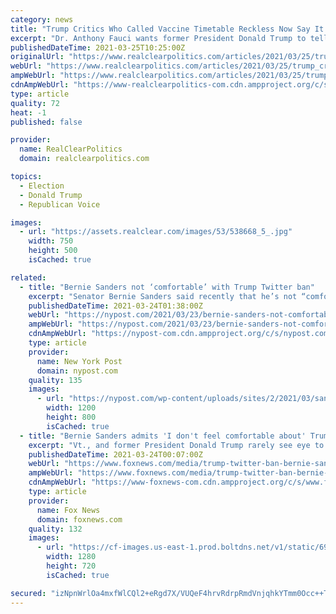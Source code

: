 ```yaml
---
category: news
title: "Trump Critics Who Called Vaccine Timetable Reckless Now Say It's Reckless NOT to Take the Vaccine"
excerpt: "Dr. Anthony Fauci wants former President Donald Trump to tell his supporters to take the COVID-19 vaccine. It is true that a March 2021 NPR/PBS"
publishedDateTime: 2021-03-25T10:25:00Z
originalUrl: "https://www.realclearpolitics.com/articles/2021/03/25/trump_critics_who_called_vaccine_timetable_reckless_now_say_its_reckless_not_to_take_the_vaccine_145475.html"
webUrl: "https://www.realclearpolitics.com/articles/2021/03/25/trump_critics_who_called_vaccine_timetable_reckless_now_say_its_reckless_not_to_take_the_vaccine_145475.html"
ampWebUrl: "https://www.realclearpolitics.com/articles/2021/03/25/trump_critics_who_called_vaccine_timetable_reckless_now_say_its_reckless_not_to_take_the_vaccine_145475.amp.html"
cdnAmpWebUrl: "https://www-realclearpolitics-com.cdn.ampproject.org/c/s/www.realclearpolitics.com/articles/2021/03/25/trump_critics_who_called_vaccine_timetable_reckless_now_say_its_reckless_not_to_take_the_vaccine_145475.amp.html"
type: article
quality: 72
heat: -1
published: false

provider:
  name: RealClearPolitics
  domain: realclearpolitics.com

topics:
  - Election
  - Donald Trump
  - Republican Voice

images:
  - url: "https://assets.realclear.com/images/53/538668_5_.jpg"
    width: 750
    height: 500
    isCached: true

related:
  - title: "Bernie Sanders not ‘comfortable’ with Trump Twitter ban"
    excerpt: "Senator Bernie Sanders said recently that he’s not “comfortable” with former President Trump’s Twitter ban, arguing it could lead suppression of users across the political"
    publishedDateTime: 2021-03-24T01:38:00Z
    webUrl: "https://nypost.com/2021/03/23/bernie-sanders-not-comfortable-with-trump-twitter-ban/"
    ampWebUrl: "https://nypost.com/2021/03/23/bernie-sanders-not-comfortable-with-trump-twitter-ban/amp/"
    cdnAmpWebUrl: "https://nypost-com.cdn.ampproject.org/c/s/nypost.com/2021/03/23/bernie-sanders-not-comfortable-with-trump-twitter-ban/amp/"
    type: article
    provider:
      name: New York Post
      domain: nypost.com
    quality: 135
    images:
      - url: "https://nypost.com/wp-content/uploads/sites/2/2021/03/sanders-on-trump-twitter-ban-882.jpg?quality=90&strip=all&w=1200"
        width: 1200
        height: 800
        isCached: true
  - title: "Bernie Sanders admits 'I don't feel comfortable about' Trump ban from Twitter"
    excerpt: "Vt., and former President Donald Trump rarely see eye to eye on anything, but it appears the two have found common ground when it comes to Trump's ban from Twitter."
    publishedDateTime: 2021-03-24T00:07:00Z
    webUrl: "https://www.foxnews.com/media/trump-twitter-ban-bernie-sanders-not-comfortable"
    ampWebUrl: "https://www.foxnews.com/media/trump-twitter-ban-bernie-sanders-not-comfortable.amp"
    cdnAmpWebUrl: "https://www-foxnews-com.cdn.ampproject.org/c/s/www.foxnews.com/media/trump-twitter-ban-bernie-sanders-not-comfortable.amp"
    type: article
    provider:
      name: Fox News
      domain: foxnews.com
    quality: 132
    images:
      - url: "https://cf-images.us-east-1.prod.boltdns.net/v1/static/694940094001/f951585d-1e2c-4820-b736-c3d5188c7fff/9c37fc46-b54b-4522-a271-887cac9b5adf/1280x720/match/image.jpg"
        width: 1280
        height: 720
        isCached: true

secured: "izNpnWrlOa4mxfWlCQl2+eRgd7X/VUQeF4hrvRdrpRmdVnjqhkYTmm0Occ++TX1lPNjU51/kOS27UK5yk+yYuBq6QscoGPt/Y+0vXdDMJpYTgR9szkB69DaZYBXLYg4X6Yyf8rEeQu84Tvy74quYMc7GPoQEWaSU1de7NOuFBZZiDbKpob5HVDp2QoXrdrALr9XIF6lGcJTP7lrLLNkmy3/wypRQ2SX/I7JZ05w5FfsG4EKzQugrSlwyF/ygZO0fZMtjVeUsigdLWvjNBUXqzfFTMncmTD0dIiSPqtEEG599Ss6Ch737t7P6OcUVzN/uhuZ6NguzFdHRpg8Olf2RWtObkHH4mbHdA0okk5qwX6w=;7cobhXukrnFDOfUwuCgWdg=="
---
```


